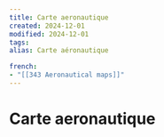 ```yaml
---
title: Carte aeronautique
created: 2024-12-01
modified: 2024-12-01
tags: 
alias: Carte aéronautique

french:
- "[[343 Aeronautical maps]]"
---
```

# Carte aeronautique
